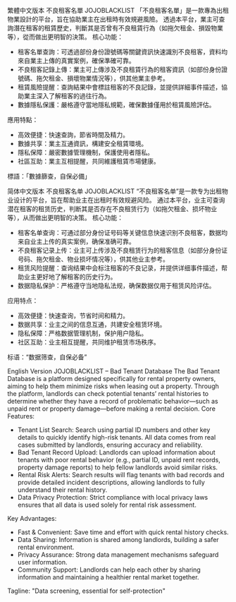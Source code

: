 繁體中文版本
不良租客名單 JOJOBLACKLIST
「不良租客名單」是一款專為出租物業設計的平台，旨在協助業主在出租時有效規避風險。
透過本平台，業主可查詢潛在租客的租賃歷史，判斷其是否曾有不良租賃行為（如拖欠租金、損毀物業等），從而做出更明智的決策。
核心功能：

* 租客名單查詢：可透過部份身份證號碼等關鍵資訊快速識別不良租客，資料均來自業主上傳的真實案例，確保準確可靠。
* 不良租客記錄上傳：業主可上傳涉及不良租賃行為的租客資訊（如部份身份證號碼、拖欠租金、損壞物業情況等），供其他業主參考。
* 租賃風險提醒：查詢結果中會標註租客的不良記錄，並提供詳細事件描述，協助業主深入了解租客的過往行為。
* 數據隱私保護：嚴格遵守當地隱私規範，確保數據僅用於租賃風險評估。

應用特點：

* 高效便捷：快速查詢，節省時間及精力。
* 數據共享：業主互通資訊，構建安全租賃環境。
* 隱私保障：嚴密數據管理機制，保護使用者隱私。
* 社區互助：業主互相提醒，共同維護租賃市場健康。

標語：「數據篩查，自保必備」

简体中文版本
不良租客名单 JOJOBLACKLIST
“不良租客名单”是一款专为出租物业设计的平台，旨在帮助业主在出租时有效规避风险。
通过本平台，业主可查询潜在租客的租赁历史，判断其是否存在不良租赁行为（如拖欠租金、损坏物业等），从而做出更明智的决策。
核心功能：

* 租客名单查询：可通过部分身份证号码等关键信息快速识别不良租客，数据均来自业主上传的真实案例，确保准确可靠。
* 不良租客记录上传：业主可上传涉及不良租赁行为的租客信息（如部分身份证号码、拖欠租金、物业损坏情况等），供其他业主参考。
* 租赁风险提醒：查询结果中会标注租客的不良记录，并提供详细事件描述，帮助业主更好地了解租客的历史行为。
* 数据隐私保护：严格遵守当地隐私法规，确保数据仅用于租赁风险评估。

应用特点：

* 高效便捷：快速查询，节省时间和精力。
* 数据共享：业主之间的信息互通，共建安全租赁环境。
* 隐私保障：严格数据管理机制，保护用户隐私。
* 社区互助：业主相互提醒，共同维护租赁市场秩序。

标语：“数据筛查，自保必备”

English Version
JOJOBLACKLIST – Bad Tenant Database
The Bad Tenant Database is a platform designed specifically for rental property owners, aiming to help them minimize risks when leasing out a property.
Through the platform, landlords can check potential tenants’ rental histories to determine whether they have a record of problematic behavior—such as unpaid rent or property damage—before making a rental decision.
Core Features:

* Tenant List Search: Search using partial ID numbers and other key details to quickly identify high-risk tenants. All data comes from real cases submitted by landlords, ensuring accuracy and reliability.
* Bad Tenant Record Upload: Landlords can upload information about tenants with poor rental behavior (e.g., partial ID, unpaid rent records, property damage reports) to help fellow landlords avoid similar risks.
* Rental Risk Alerts: Search results will flag tenants with bad records and provide detailed incident descriptions, allowing landlords to fully understand their rental history.
* Data Privacy Protection: Strict compliance with local privacy laws ensures that all data is used solely for rental risk assessment.

Key Advantages:

* Fast & Convenient: Save time and effort with quick rental history checks.
* Data Sharing: Information is shared among landlords, building a safer rental environment.
* Privacy Assurance: Strong data management mechanisms safeguard user information.
* Community Support: Landlords can help each other by sharing information and maintaining a healthier rental market together.

Tagline: "Data screening, essential for self-protection"

